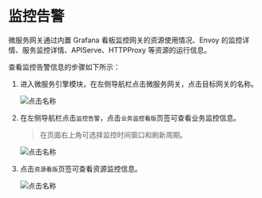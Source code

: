 # 监控告警

微服务网关通过内置 Grafana 看板监控网关的资源使用情况、Envoy 的监控详情、服务监控详情、APIServe、HTTPProxy 等资源的运行信息。

查看监控告警信息的步骤如下所示：

1. 进入微服务引擎模块，在左侧导航栏点击微服务网关，点击目标网关的名称。

    ![点击名称](https://community-github.cn-sh2.ufileos.com/daocloud-docs-images/docs/skoala/ms-gateway/imgs/alert01.png)

2. 在左侧导航栏点击`监控告警`，点击`业务监控看版`页签可查看业务监控信息。

    > 在页面右上角可选择监控时间窗口和刷新周期。

    ![点击名称](https://community-github.cn-sh2.ufileos.com/daocloud-docs-images/docs/skoala/ms-gateway/imgs/alert02.png)

3. 点击`资源看版`页签可查看资源监控信息。

    ![点击名称](https://community-github.cn-sh2.ufileos.com/daocloud-docs-images/docs/skoala/ms-gateway/imgs/alert03.png)